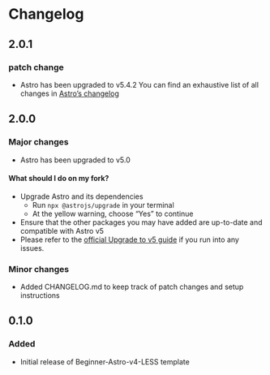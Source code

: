 # Changelog

## 2.0.1
### patch change
- Astro has been upgraded to v5.4.2
You can find an exhaustive list of all changes in [Astro’s changelog](https://github.com/withastro/astro/blob/main/packages/astro/CHANGELOG.md)

## 2.0.0

### Major changes
- Astro has been upgraded to v5.0

#### What should I do on my fork?
- Upgrade Astro and its dependencies
  - Run `npx @astrojs/upgrade` in your terminal
  - At the yellow warning, choose “Yes” to continue
- Ensure that the other packages you may have added are up-to-date and compatible with Astro v5
- Please refer to the [official Upgrade to v5 guide](https://docs.astro.build/en/guides/upgrade-to/v5/) if you run into any issues.

### Minor changes
- Added CHANGELOG.md to keep track of patch changes and setup instructions

## 0.1.0
### Added
- Initial release of Beginner-Astro-v4-LESS template

